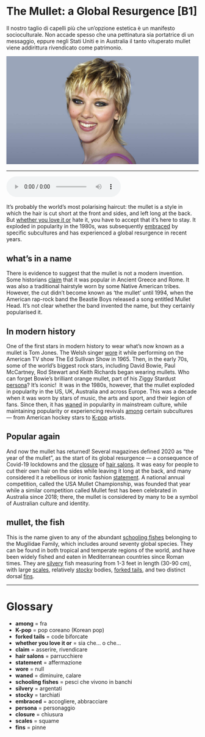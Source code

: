 # The Mullet: a Global Resurgence   [B1]

Il nostro taglio di capelli più che un’opzione estetica è un manifesto socioculturale. Non accade spesso che una pettinatura sia portatrice di un messaggio, eppure negli Stati Uniti e in Australia il tanto vituperato mullet viene addirittura rivendicato come patrimonio.

![](The%20Mullet%20a%20Global%20Resurgence.jpg)

--------------

<div>
<audio controls autoplay>
    <source src="https://raw.githubusercontent.com/dartie/knowledge-base/main/English/SpeakUp/2023-05/The%20Mullet%20a%20Global%20Resurgence.mp3" type="audio/mpeg">
</audio>
</div>


It’s probably the world’s most polarising haircut: the mullet is a style in which the hair is cut short at the front and sides, and left long at the back. But [whether you love it or](## "sia che... o che...") hate it, you have to accept that it’s here to stay. It exploded in popularity in the 1980s, was subsequently [embraced](## "accogliere, abbracciare") by specific subcultures and has experienced a global resurgence in recent years.

## what’s in a name
There is evidence to suggest that the mullet is not a modern invention. Some historians  [claim](## "asserire, rivendicare") that it was popular in Ancient Greece and Rome. It was also a traditional hairstyle worn by some Native American tribes. However, the cut didn’t become known as ‘the mullet’ until 1994, when the American rap-rock band the Beastie Boys released a song entitled Mullet Head. It’s not clear whether the band invented the name, but they certainly popularised it.

## In modern history
One of the first stars in modern history to wear what’s now known as a mullet is Tom Jones. The Welsh singer [wore](## "null") it while performing on the American TV show The Ed Sullivan Show in 1965. Then, in the early 70s, some of the world’s biggest rock stars, including David Bowie, Paul McCartney, Rod Stewart and Keith Richards began wearing mullets. Who can forget Bowie’s brilliant orange mullet, part of his Ziggy Stardust [persona](## "personaggio")? It’s iconic! 
It was in the 1980s, however, that the mullet exploded in popularity in the US, UK, Australia and across Europe. This was a decade when it was worn by stars of music, the arts and sport, and their legion of fans. Since then, it has [waned](## "diminuire, calare") in popularity in mainstream culture, while maintaining popularity or experiencing revivals [among](## "fra") certain subcultures — from American hockey stars to [K-pop](## "pop coreano (Korean pop)") artists.

## Popular again
And now the mullet has returned! Several magazines defined 2020 as “the year of the mullet”, as the start of its global resurgence — a consequence of Covid-19 lockdowns and the [closure](## "chiusura") of [hair salons](## "parrucchiere"). It was easy for people to cut their own hair on the sides while leaving it long at the back, and many considered it a rebellious or ironic fashion [statement](## "affermazione"). A national annual competition, called the USA Mullet Championship, was founded that year while a similar competition called Mullet fest has been celebrated in Australia since 2018; there, the mullet is considered by many to be a symbol of Australian culture and identity.

## mullet, the fish
This is the name given to any of the abundant [schooling fishes](## "pesci che vivono in banchi") belonging to the Mugilidae Family, which includes around seventy global species. They can be found in both tropical and temperate regions of the world, and have been widely fished and eaten in Mediterranean countries since Roman times. They are [silvery](## "argentati") fish measuring from 1-3 feet in length (30-90 cm), with large [scales](## "squame"), relatively [stocky](## "tarchiati") bodies, [forked tails](## "code biforcate"), and two distinct dorsal [fins](## "pinne").
 

--------------

<div style = "display:block; clear:both; page-break-after:always;"></div>

# Glossary
* **among** = fra
* **K-pop** = pop coreano (Korean pop)
* **forked tails** = code biforcate
* **whether you love it or** = sia che... o che...
* **claim** = asserire, rivendicare
* **hair salons** = parrucchiere
* **statement** = affermazione
* **wore** = null
* **waned** = diminuire, calare
* **schooling fishes** = pesci che vivono in banchi
* **silvery** = argentati
* **stocky** = tarchiati
* **embraced** = accogliere, abbracciare
* **persona** = personaggio
* **closure** = chiusura
* **scales** = squame
* **fins** = pinne
